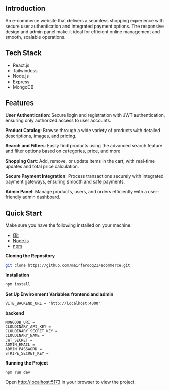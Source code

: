 ## <a name="introduction">Introduction</a>

An e-commerce website that delivers a seamless shopping experience with secure user authentication and integrated payment options. The responsive design and admin panel make it ideal for efficient online management and smooth, scalable operations.

## <a name="tech-stack">Tech Stack</a>

- React.js
- Tailwindcss
- Node.js
- Express
- MongoDB

## <a name="features">Features</a>

**User Authentication**: Secure login and registration with JWT authentication, ensuring only authorized access to user accounts.

**Product Catalog**: Browse through a wide variety of products with detailed descriptions, images, and pricing.

**Search and Filters**: Easily find products using the advanced search feature and filter options based on categories, price, and more

**Shopping Cart**: Add, remove, or update items in the cart, with real-time updates and total price calculation.

**Secure Payment Integration**: Process transactions securely with integrated payment gateways, ensuring smooth and safe payments.

**Admin Panel**: Manage products, users, and orders efficiently with a user-friendly admin dashboard.

## <a name="quick-start">Quick Start</a>

Make sure you have the following installed on your machine:

- [Git](https://git-scm.com/)
- [Node.js](https://nodejs.org/en)
- [npm](https://www.npmjs.com/)

**Cloning the Repository**

```bash
git clone https://github.com/mairfarooq21/ecommerce.git
```

**Installation**

```bash
npm install
```

**Set Up Environment Variables**
**frontend and admin**
```env
VITE_BACKEND_URL = 'http://localhost:4000'
```
**backend**
```env
MONGODB_URI =
CLOUDINARY_API_KEY =
CLOUDINARY_SECRET_KEY =
CLOUDINARY_NAME =
JWT_SECRET =
ADMIN_EMAIL =
ADMIN_PASSWORD =
STRIPE_SECRET_KEY =
```

**Running the Project**

```bash
npm run dev
```

Open [http://localhost:5173](http://localhost:5173) in your browser to view the project.
